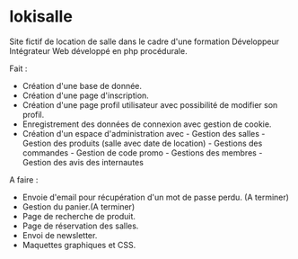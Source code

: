 # lokisalle
Site fictif de location de salle dans le cadre d'une formation Développeur Intégrateur Web développé en php procédurale.

Fait : 
- Création d'une base de donnée. 
- Création d'une page d'inscription.
- Création d'une page profil utilisateur avec possibilité de modifier son profil. 
- Enregistrement des données de connexion avec gestion de cookie. 
- Création d'un espace d'administration avec 
              - Gestion des salles
              - Gestion des produits (salle avec date de location)
              - Gestions des commandes
              - Gestion de code promo
              - Gestions des membres
              - Gestion des avis des internautes
  
A faire :
- Envoie d'email pour récupération d'un mot de passe perdu. (A terminer)
- Gestion du panier.(A terminer)
- Page de recherche de produit. 
- Page de réservation des salles. 
- Envoi de newsletter.
- Maquettes graphiques et CSS. 
